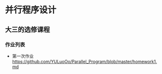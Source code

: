 # 并行程序设计
## 大三的选修课程
### 作业列表
* 第一次作业  https://github.com/YULuoOo/Parallel_Program/blob/master/homework1.md